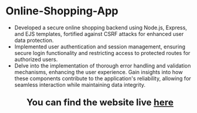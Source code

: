 # Online-Shopping-App

- Developed a secure online shopping backend using Node.js, Express, and EJS templates, fortified against CSRF attacks for enhanced user data protection.
- Implemented user authentication and session management, ensuring secure login functionality and restricting access to protected routes for authorized users.
- Delve into the implementation of thorough error handling and validation mechanisms, enhancing the user experience. Gain insights into how these components contribute to the application's reliability, allowing for seamless interaction while maintaining data integrity.


**<p align='center' style="font-size:24px">You can find the website live <a href="https://online-shopping-app-j9ue.onrender.com/">here</a></p>**

